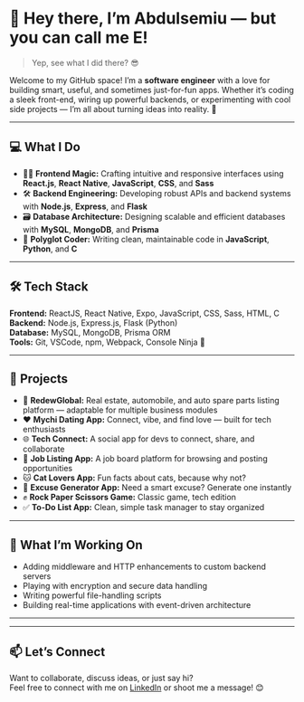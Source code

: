 # 👋 Hey there, I’m Abdulsemiu — but you can call me E!

> Yep, see what I did there? 😎

Welcome to my GitHub space! I’m a **software engineer** with a love for building smart, useful, and sometimes just-for-fun apps. Whether it’s coding a sleek front-end, wiring up powerful backends, or experimenting with cool side projects — I’m all about turning ideas into reality. 🚀

---

## 💻 What I Do

- 🧙‍♂️ **Frontend Magic:** Crafting intuitive and responsive interfaces using **React.js**, **React Native**, **JavaScript**, **CSS**, and **Sass**
- 🛠️ **Backend Engineering:** Developing robust APIs and backend systems with **Node.js**, **Express**, and **Flask**
- 🗃️ **Database Architecture:** Designing scalable and efficient databases with **MySQL**, **MongoDB**, and **Prisma**
- 🧠 **Polyglot Coder:** Writing clean, maintainable code in **JavaScript**, **Python**, and **C**

---

## 🛠️ Tech Stack

**Frontend:** ReactJS, React Native, Expo, JavaScript, CSS, Sass, HTML, C  
**Backend:** Node.js, Express.js, Flask (Python)  
**Database:** MySQL, MongoDB, Prisma ORM  
**Tools:** Git, VSCode, npm, Webpack, Console Ninja 🥷

---

## 🚀 Projects

- 🔑 **RedewGlobal:** Real estate, automobile, and auto spare parts listing platform — adaptable for multiple business modules
- ❤️ **Mychi Dating App:** Connect, vibe, and find love — built for tech enthusiasts
- 🌐 **Tech Connect:** A social app for devs to connect, share, and collaborate
- 💼 **Job Listing App:** A job board platform for browsing and posting opportunities
- 🐱 **Cat Lovers App:** Fun facts about cats, because why not?
- 🤖 **Excuse Generator App:** Need a smart excuse? Generate one instantly
- ✊ **Rock Paper Scissors Game:** Classic game, tech edition
- ✅ **To-Do List App:** Clean, simple task manager to stay organized

---

## 🔧 What I’m Working On

- Adding middleware and HTTP enhancements to custom backend servers  
- Playing with encryption and secure data handling  
- Writing powerful file-handling scripts  
- Building real-time applications with event-driven architecture

---
---

## 📫 Let’s Connect

Want to collaborate, discuss ideas, or just say hi?  
Feel free to connect with me on [LinkedIn](#) or shoot me a message! 😊
